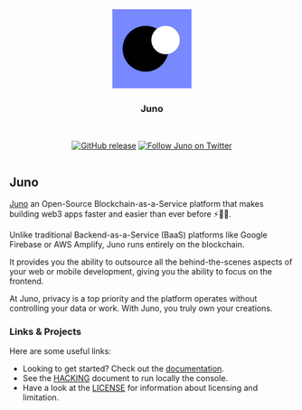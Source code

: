 <div align="center" style="display:flex;flex-direction:column;">
  <a href="https://juno.build/">
    <img src="https://github.com/buildwithjuno/juno/raw/main/src/frontend/static/icons/icon-256x256.png" width="140px" alt="Juno" role="presentation" />
  </a>

<h3>Juno</h3>

  <br/>

[![GitHub release](https://img.shields.io/github/release/buildwithjuno/juno/all?logo=GitHub&style=flat-square)](https://github.com/buildwithjuno/juno/releases/latest)
[![Follow Juno on Twitter](https://img.shields.io/twitter/follow/junobuild.svg?label=follow+juno&logo=twitter&style=flat-square)](https://twitter.com/JunoBuild)

</div>

## Juno

[Juno] an Open-Source Blockchain-as-a-Service platform that makes building web3 apps faster and easier than ever before ⚡️🚀🤯.

Unlike traditional Backend-as-a-Service (BaaS) platforms like Google Firebase or AWS Amplify, Juno runs entirely on the blockchain.

It provides you the ability to outsource all the behind-the-scenes aspects of your web or mobile development, giving you the ability to focus on the frontend.

At Juno, privacy is a top priority and the platform operates without controlling your data or work. With Juno, you truly own your creations.

### Links & Projects

Here are some useful links:

- Looking to get started? Check out the [documentation](https://juno.build).
- See the [HACKING](HACKING.md) document to run locally the console.
- Have a look at the [LICENSE](LICENSE.md) for information about licensing and limitation.

[juno]: https://juno.build
